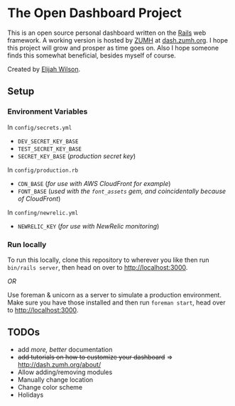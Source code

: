 # The Open Dashboard Project

This is an open source personal dashboard written on the [Rails](http://rubyonrails.org) web framework. A working version is hosted by [ZUMH](http://zumh.org) at [dash.zumh.org](http://dash.zumh.org). I hope this project will grow and prosper as time goes on. Also I hope someone finds this somewhat beneficial, besides myself of course.

Created by [Elijah Wilson](http://elijahwilson.me).

## Setup

### Environment Variables
In `config/secrets.yml`
- `DEV_SECRET_KEY_BASE`
- `TEST_SECRET_KEY_BASE`
- `SECRET_KEY_BASE` (_production secret key_)

In `config/production.rb`
- `CDN_BASE` (_for use with AWS CloudFront for example_)
- `FONT_BASE` (_used with the `font_assets` gem, and coincidentally because of CloudFront_)

In `confing/newrelic.yml`
- `NEWRELIC_KEY` (_for use with NewRelic monitoring_)

### Run locally

To run this locally, clone this repository to wherever you like then run `bin/rails server`, then head on over to [http://localhost:3000](http://localhost:3000).

_OR_

Use foreman & unicorn as a server to simulate a production environment. Make sure you have those installed and then run `foreman start`, head over to [http://localhost:3000](http://localhost:3000).

## TODOs
- add _more, better_ documentation
- ~~add tutorials on how to customize your dashboard~~ => http://dash.zumh.org/about/
- Allow adding/removing modules
- Manually change location
- Change color scheme
- Holidays